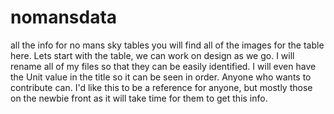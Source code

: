 # nomansdata
all the info for no mans sky tables
you will find all of the images for the table here. Lets start with the table, we can work on design as we go.
I will rename all of my files so that they can be easily identified.
I will even have the Unit value in the title so it can be seen in order.
Anyone who wants to contribute can. I'd like this to be a reference for anyone, but mostly those on the newbie front as it will take time for them to get this info.
